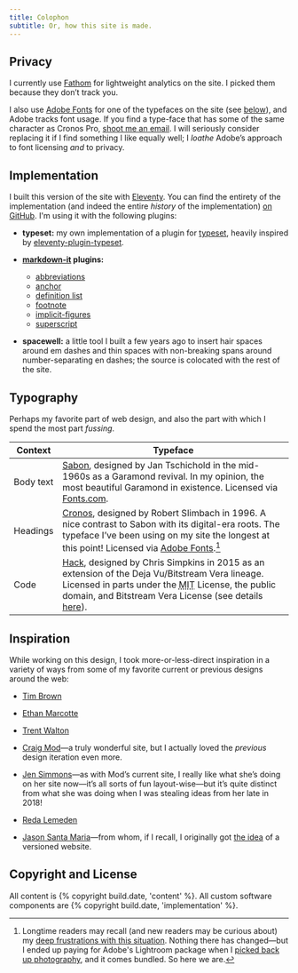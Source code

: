 ```yaml
---
title: Colophon
subtitle: Or, how this site is made.
---
```


## Privacy

I currently use [Fathom] for lightweight analytics on the site. I picked them because they don’t track you.

[Fathom]: https://usefathom.com

I also use [Adobe Fonts] for one of the typefaces on the site (see [below](#typography)), and Adobe tracks font usage. If you find a type-face that has some of the same character as Cronos Pro, [shoot me an email][cronos-email]. I will seriously consider replacing it if I find something I like equally well; I *loathe* Adobe’s approach to font licensing *and* to privacy.

[cronos-email]: mailto:hello@chriskrycho.com?subject=Cronos%20Pro%20alternative

## Implementation

I built this version of the site with [Eleventy]. You can find the entirety of the implementation (and indeed the entire *history* of the implementation) [on GitHub][repo]. I'm using it with the following plugins:

- <b>typeset:</b> my own implementation of a plugin for [typeset], heavily inspired by [eleventy-plugin-typeset].

- <b>[markdown-it] plugins:</b>
    - [abbreviations](https://github.com/markdown-it/markdown-it-abbr)
    - [anchor](https://github.com/valeriangalliat/markdown-it-anchor)
    - [definition list](https://github.com/markdown-it/markdown-it-deflist)
    - [footnote](https://github.com/markdown-it/markdown-it-footnote)
    - [implicit-figures](https://github.com/arve0/markdown-it-implicit-figures)
    - [superscript](https://github.com/markdown-it/markdown-it-sup)

- <b>spacewell:</b> a little tool I built a few years ago to insert hair spaces around em dashes and thin spaces with non-breaking spans around number-separating en dashes; the source is colocated with the rest of the site.

[Eleventy]: https://www.11ty.io
[repo]: https://github.com/chriskrycho/v5.chriskrycho.com
[typeset]: https://typeset.lllllllllllllllll.com
[eleventy-plugin-typeset]: https://github.com/johanbrook/eleventy-plugin-typeset
[markdown-it]: https://github.com/markdown-it/markdown-it

## Typography

Perhaps my favorite part of web design, and also the part with which I spend the most part *fussing*.

| Context  | Typeface |
| -------- | -------- |
| Body text | [Sabon], designed by Jan Tschichold in the mid-1960s as a Garamond revival. In my opinion, the most beautiful Garamond in existence. Licensed via [Fonts.com]. |
| Headings  | [Cronos], designed by Robert Slimbach in 1996. A nice contrast to Sabon with its digital-era roots. The typeface I’ve been using on my site the longest at this point! Licensed via [Adobe Fonts].[^adobe] |
| Code      | [Hack], designed by Chris Simpkins in 2015 as an extension of the Deja Vu/Bitstream Vera lineage. Licensed in parts under the <abbr title="Massachusetts Instititue of Technology">MIT</abbr> License, the public domain, and Bitstream Vera License (see details [here][hack-license]). |

[Sabon]: https://www.myfonts.com/fonts/linotype/sabon/
[Fonts.com]: https://www.fonts.com
[Adobe Fonts]: https://fonts.adobe.com
[Cronos]: https://www.myfonts.com/fonts/adobe/cronos/
[Hack]: https://sourcefoundry.org/hack/
[hack-license]: https://github.com/source-foundry/Hack/blob/master/LICENSE.md

[^adobe]: Longtime readers may recall (and new readers may be curious about) my [deep frustrations with this situation][cronos-writeup]. Nothing there has changed—but I ended up paying for Adobe's Lightroom package when I [picked back up photography][photographying], and it comes bundled. So here we are.

[cronos-writeup]: https://v4.chriskrycho.com/2019/cronos-follow-up.html
[photographying]: https://v4.chriskrycho.com/2019/photography-ing-again.html

## Inspiration

While working on this design, I took more-or-less-direct inspiration in a variety of ways from some of my favorite current or previous designs around the web:

- [Tim Brown](https://tbrown.org)

- [Ethan Marcotte](https://ethanmarcotte.com)

- [Trent Walton](https://trentwalton.com)

- [Craig Mod](https://craigmod.com)—a truly wonderful site, but I actually loved the *previous* design iteration even more.

- [Jen Simmons](https://jensimmons.com)—as with Mod’s current site, I really like what she’s doing on her site now—it’s all sorts of fun layout-wise—but it’s quite distinct from what she was doing when I was stealing ideas from her late in 2018!

- [Reda Lemeden](https://redalemeden.com)

- [Jason Santa Maria](http://jasonsantamaria.com/)—from whom, if I recall, I originally got [the idea](https://v4.chriskrycho.com/2019/my-final-round-of-url-rewrites-ever.html) of a versioned website.

## Copyright and License

All content is {% copyright build.date, 'content' %}. All custom software components are {% copyright build.date, 'implementation' %}.

[LICENSE.md]: https://github.com/chriskrycho/v5.chriskrycho.com/blob/master/LICENSE.md